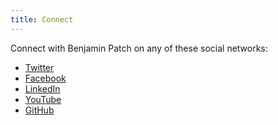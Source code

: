 ```yaml
---
title: Connect
---
```


Connect with Benjamin Patch on any of these social networks:
- <a href="https://twitter.com/BenjaminPatch" target="_blank">Twitter</a>
- <a href="https://www.facebook.com/benjamin.r.patch" target="_blank">Facebook</a>
- <a href="https://www.linkedin.com/in/benjaminpatch" target="_blank">LinkedIn</a>
- <a href="https://www.youtube.com/thepostworkshop/" target="_blank">YouTube</a>
- <a href="https://github.com/benjamin-patch" target="_blank">GitHub</a>
